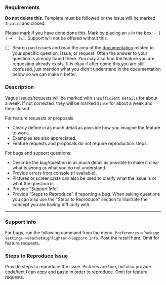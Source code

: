 ### Requirements
**Do not delete this**. Template must be followed or the issue will be marked `Invalid` and closed.

Please mark if you have done done this.  Mark by placing an `x` in the box: `- [ ]` -> `- [x]`.  Support will not be offered without this.

- [ ] Search past issues and read the area of the [documentation](http://facelessuser.github.io/BracketHighlighter/) related to your specific question, issue, or request. Often the answer to your question is already found there.  You may also find the feature you are requesting already exists. It is okay if after doing this you are still confused, just mention what you didn't understand in the documentation below so we can make it better.

### Description

Vague issues/requests will be marked with `Insufficient Details` for about a week.  If not corrected, they will be marked `Stale` for about a week and then closed.

For feature requests or proposals:

- Clearly define in as much detail as possible how you imagine the feature to work.
- Examples are also appreciated.
- Feature requests and proposals do not require reproduction steps.

For bugs and support questions:

- Describe the bug/question in as much detail as possible to make it clear what is wrong or what you do not understand.
- Provide errors from console (if available).
- Pictures or screencasts can also be used to clarify what the issue is or what the question is.
- Provide "Support Info".
- Provide "Steps to Reproduce" if reporting a bug.  When asking questions you can also use the "Steps to Reproduce" section to illustrate the concept you are having difficulty with. 

---

### Support Info

For bugs, run the following command from the menu: `Preferences->Package Settings->BracketHighlighter->Support Info`.  Post the result here.  Omit for feature requests.

### Steps to Reproduce Issue

Provide steps to reproduce the issue. Pictures are fine, but also provide code/text I can copy and paste in order to reproduce. Omit for feature requests.

